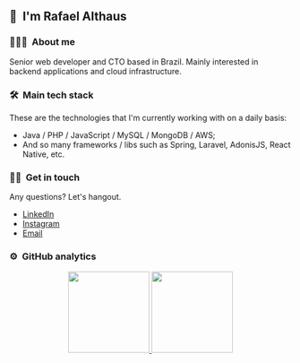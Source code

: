 ## 👋 &nbsp;I'm Rafael Althaus

### 👨🏻‍💻 &nbsp;About me

Senior web developer and CTO based in Brazil. Mainly interested in backend applications and cloud infrastructure.

### 🛠 &nbsp;Main tech stack

These are the technologies that I'm currently working with on a daily basis:

- Java / PHP / JavaScript / MySQL / MongoDB / AWS;
- And so many frameworks / libs such as Spring, Laravel, AdonisJS, React Native, etc.

### 🤝🏻 &nbsp;Get in touch

Any questions? Let's hangout.

* [LinkedIn](https://www.linkedin.com/in/rafael-althaus-3459b8a5/)
* [Instagram](https://instagram.com/rafael_althaus)
* [Email](mailto:rafael.althaus@gmail.com)

### ⚙️ &nbsp;GitHub analytics

<p align="center">
<a href="https://github.com/RafaelAlthaus">
  <img height="145em" src="https://github-readme-stats-eight-theta.vercel.app/api?username=RafaelAlthaus&show_icons=true&layout=compact&theme=react&include_all_commits=true&count_private=true&hide=prs,issues,contribs"/>
  
  <img height="145em" src="https://github-readme-stats-eight-theta.vercel.app/api/top-langs/?username=RafaelAlthaus&layout=compact&langs_count=8&theme=react&include_all_commits=true&count_private=true"/>
</a>
</p>



